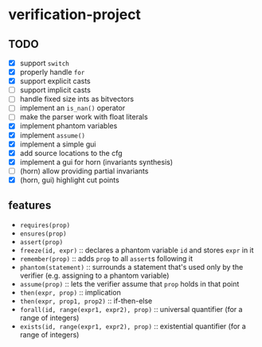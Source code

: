 # verification-project

## TODO

- [X] support `switch`
- [X] properly handle `for`
- [X] support explicit casts
- [ ] support implicit casts
- [ ] handle fixed size ints as bitvectors
- [ ] implement an `is_nan()` operator
- [ ] make the parser work with float literals
- [X] implement phantom variables
- [X] implement `assume()`
- [X] implement a simple gui
- [X] add source locations to the cfg
- [X] implement a gui for horn (invariants synthesis)
- [ ] (horn) allow providing partial invariants
- [X] (horn, gui) highlight cut points

## features

- `requires(prop)`
- `ensures(prop)`
- `assert(prop)`
- `freeze(id, expr)` :: declares a phantom variable `id` and stores `expr` in it
- `remember(prop)` :: adds `prop` to all `assert`s following it
- `phantom(statement)` :: surrounds a statement that's used only by the verifier (e.g. assigning to a phantom variable)
- `assume(prop)` :: lets the verifier assume that `prop` holds in that point
- `then(expr, prop)` :: implication
- `then(expr, prop1, prop2)` :: if-then-else
- `forall(id, range(expr1, expr2), prop)` :: universal quantifier (for a range of integers)
- `exists(id, range(expr1, expr2), prop)` :: existential quantifier (for a range of integers)

